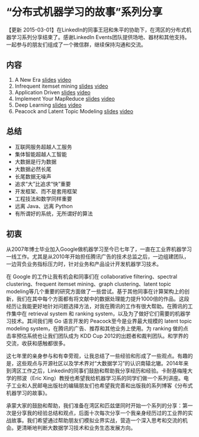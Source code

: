 # “分布式机器学习的故事”系列分享

【更新 2015-03-01】在LinkedIn的同事王冠和朱平的协助下，在湾区的分布式机器学习系列分享结束了。感谢LinkedIn Events团队提供场地、器材和其他支持。一起参与的朋友们组成了一个微信群，继续保持沟通和交流。

## 内容

1. A New Era [slides](http://cxwangyi.github.io/distributed-machine-learning/00-a-new-era.pdf) [video](https://www.youtube.com/watch?v=dqE50moCwno)
1. Infrequent itemset mining [slides](http://cxwangyi.github.io/distributed-machine-learning/01-pfp.pdf) [video](https://www.youtube.com/watch?v=eCrhaUCqiiE)
1. Application Driven [slides](http://cxwangyi.github.io/distributed-machine-learning/02-app-driven.pdf) [video](https://www.youtube.com/watch?v=C7k0YSLAyX4)
1. Implement Your MapReduce [slides](http://cxwangyi.github.io/distributed-machine-learning/03-mapreduce.pdf) [video](https://www.youtube.com/watch?v=kZuJA5B2FtU)
1. Deep Learning [slides](http://cxwangyi.github.io/distributed-machine-learning/04-deeplearning.pdf) [video](https://www.youtube.com/watch?v=rqAu07z23yA)
1. Peacock and Latent Topic Modeling [slides](http://cxwangyi.github.io/distributed-machine-learning/05-peacock.pdf) [video](https://www.youtube.com/watch?v=IKGkQy_1xcw)

## 总结

* 互联网服务超越人工服务
* 集体智能超越人工智能
* 大数据是行为数据
* 大数据必然长尾
* 长尾数据无噪声
* 追求“大”比追求“快”重要
* 开发框架、而不是套用框架
* 工程技法和数学同样重要
* 远离 Java、远离 Python
* 有所谓好的系统，无所谓好的算法

## 初衷

从2007年博士毕业加入Google做机器学习至今已七年了，一直在工业界机器学习一线工作。尤其是从2010年开始担任腾讯广告的技术总监之后，一边组建团队，一边背负业务指标压力时，针对业务和产品设计开发机器学习技术。

在 Google 的工作让我有机会和同事们在 collaborative filtering、spectral clustering、frequent itemset mining、graph clustering、latent topic modeling等几个重要的研究方面做了一些尝试。基于其他同事在计算架构上的创新，我们在其中每个方面都有将文献中的数据处理能力提升1000倍的作品。这段经历让我能更好地针对问题选择方法，对我在腾讯的工作有很大帮助。在腾讯的工作集中在 retrieval system 和 ranking system，以及为了做好它们需要的机器学习技术。其间我们用 Go 语言开发的 Peacock至今是业界最大规模的 latent topic modeling system，在腾讯的广告、推荐和其他业务上使用。为 ranking 做的点击率预估系统也让我们团队成为 KDD Cup 2012的出题者和裁判团队。和学界的交流，收获和感触都很多。

这七年里的亲身参与和有幸旁观，让我总结了一些经验和形成了一些观点。有趣的是，这些观点与开源社区以及学术界对“大数据学习”的认识南辕北辙。2014年来到湾区工作之后，Linkedin的同事们鼓励和帮助我分享经历和经验。卡耐基梅隆大学的邢波（Eric Xing）教授也希望我给机器学习系的同学们做一个系列讲座。电子工业和人民邮电出版社的编辑朋友们也希望我完善和出版我的系列博客《分布式机器学习的故事》。

承蒙大家的鼓励和帮助，我们准备在湾区和匹兹堡同时开始一个系列的分享：第一次是分享我的经验总结和观点，后面十次每次分享一个我亲身经历过的工业界的实战故事。我们希望通过帮助朋友们模拟业界实战，营造一个深入思考和交流的机会。更清晰地判断大数据学习技术和业务生态发展方向。
